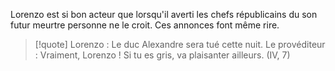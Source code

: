 Lorenzo est si bon acteur que lorsqu'il averti les chefs républicains du son futur meurtre personne ne le croit. Ces annonces font même rire.
>[!quote] 
>Lorenzo : Le duc Alexandre sera tué cette nuit. 
>Le provéditeur : Vraiment, Lorenzo ! Si tu es gris, va plaisanter ailleurs. (IV, 7)



